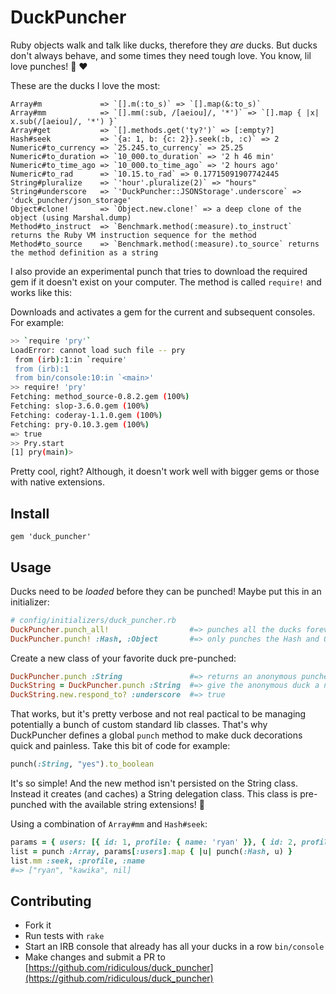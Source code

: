 # DuckPuncher

Ruby objects walk and talk like ducks, therefore they _are_ ducks. But ducks don't always behave, and some times they need
tough love. You know, lil love punches! :punch: :heart:

These are the ducks I love the most:

    Array#m             => `[].m(:to_s)` => `[].map(&:to_s)` 
    Array#mm            => `[].mm(:sub, /[aeiou]/, '*')` => `[].map { |x| x.sub(/[aeiou]/, '*') }` 
    Array#get           => `[].methods.get('ty?')` => [:empty?] 
    Hash#seek           => `{a: 1, b: {c: 2}}.seek(:b, :c)` => 2
    Numeric#to_currency => `25.245.to_currency` => 25.25 
    Numeric#to_duration => `10_000.to_duration` => '2 h 46 min'
    Numeric#to_time_ago => `10_000.to_time_ago` => '2 hours ago'
    Numeric#to_rad      => `10.15.to_rad` => 0.17715091907742445
    String#pluralize    => `'hour'.pluralize(2)` => "hours"
    String#underscore   => `'DuckPuncher::JSONStorage'.underscore` => 'duck_puncher/json_storage'
    Object#clone!       => `Object.new.clone!` => a deep clone of the object (using Marshal.dump)
    Method#to_instruct  => `Benchmark.method(:measure).to_instruct` returns the Ruby VM instruction sequence for the method
    Method#to_source    => `Benchmark.method(:measure).to_source` returns the method definition as a string
    
I also provide an experimental punch that tries to download the required gem if it doesn't exist on your computer. The
method is called `require!` and works like this:

Downloads and activates a gem for the current and subsequent consoles. For example:

```bash
>> `require 'pry'` 
LoadError: cannot load such file -- pry
 from (irb):1:in `require'
 from (irb):1
 from bin/console:10:in `<main>'
>> require! 'pry'
Fetching: method_source-0.8.2.gem (100%)
Fetching: slop-3.6.0.gem (100%)
Fetching: coderay-1.1.0.gem (100%)
Fetching: pry-0.10.3.gem (100%)
=> true
>> Pry.start
[1] pry(main)>
```

Pretty cool, right? Although, it doesn't work well with bigger gems or those with native extensions.

## Install

    gem 'duck_puncher'

## Usage

Ducks need to be _loaded_ before they can be punched! Maybe put this in an initializer:

```ruby
# config/initializers/duck_puncher.rb
DuckPuncher.punch_all!                  #=> punches all the ducks forever
DuckPuncher.punch! :Hash, :Object       #=> only punches the Hash and Object ducks
```

Create a new class of your favorite duck pre-punched:

```ruby
DuckPuncher.punch :String               #=> returns an anonymous punched duck that inherits from String
DuckString = DuckPuncher.punch :String  #=> give the anonymous duck a name, so that you can use it!
DuckString.new.respond_to? :underscore  #=> true
```

That works, but it's pretty verbose and not real pactical to be managing potentially a bunch of custom standard lib classes. That's 
why DuckPuncher defines a global `punch` method to make duck decorations quick and painless. Take this bit of code
for example:

```ruby
punch(:String, "yes").to_boolean
```

It's so simple! And the new method isn't persisted on the String class. Instead it creates (and caches) a String delegation 
class. This class is pre-punched with the available string extensions! :punch:

Using a combination of `Array#mm` and `Hash#seek`:

```ruby
params = { users: [{ id: 1, profile: { name: 'ryan' }}, { id: 2, profile: { name: 'kawika' }}, { id: 3 }] }
list = punch :Array, params[:users].map { |u| punch(:Hash, u) }
list.mm :seek, :profile, :name
#=> ["ryan", "kawika", nil]
```

## Contributing

* Fork it
* Run tests with `rake`
* Start an IRB console that already has all your ducks in a row `bin/console`
* Make changes and submit a PR to [https://github.com/ridiculous/duck_puncher](https://github.com/ridiculous/duck_puncher)
